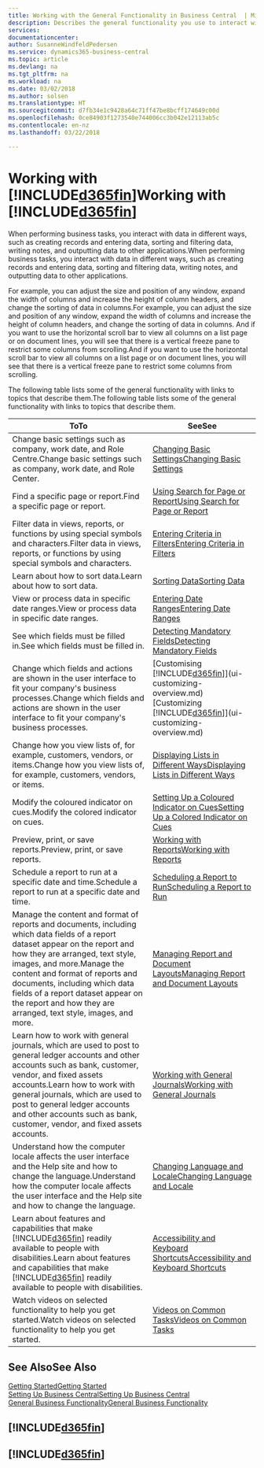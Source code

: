 ```yaml
---
title: Working with the General Functionality in Business Central  | Microsoft Docs
description: Describes the general functionality you use to interact with data in Business Central, such as entering values, sorting data, and changing views.
services: 
documentationcenter: 
author: SusanneWindfeldPedersen
ms.service: dynamics365-business-central
ms.topic: article
ms.devlang: na
ms.tgt_pltfrm: na
ms.workload: na
ms.date: 03/02/2018
ms.author: solsen
ms.translationtype: HT
ms.sourcegitcommit: d7fb34e1c9428a64c71ff47be8bcff174649c00d
ms.openlocfilehash: 0ce84903f1273540e744006cc3b042e12113ab5c
ms.contentlocale: en-nz
ms.lasthandoff: 03/22/2018

---
```

# <a name="working-with-included365finincludesd365finmdmd"></a><span data-ttu-id="23176-103">Working with [!INCLUDE[d365fin](includes/d365fin_md.md)]</span><span class="sxs-lookup"><span data-stu-id="23176-103">Working with [!INCLUDE[d365fin](includes/d365fin_md.md)]</span></span>
<span data-ttu-id="23176-104">When performing business tasks, you interact with data in different ways, such as creating records and entering data, sorting and filtering data, writing notes, and outputting data to other applications.</span><span class="sxs-lookup"><span data-stu-id="23176-104">When performing business tasks, you interact with data in different ways, such as creating records and entering data, sorting and filtering data, writing notes, and outputting data to other applications.</span></span>

<span data-ttu-id="23176-105">For example, you can adjust the size and position of any window, expand the width of columns and increase the height of column headers, and change the sorting of data in columns.</span><span class="sxs-lookup"><span data-stu-id="23176-105">For example, you can adjust the size and position of any window, expand the width of columns and increase the height of column headers, and change the sorting of data in columns.</span></span> <span data-ttu-id="23176-106">And if you want to use the horizontal scroll bar to view all columns on a list page or on document lines, you will see that there is a vertical freeze pane to restrict some columns from scrolling.</span><span class="sxs-lookup"><span data-stu-id="23176-106">And if you want to use the horizontal scroll bar to view all columns on a list page or on document lines, you will see that there is a vertical freeze pane to restrict some columns from scrolling.</span></span>

<span data-ttu-id="23176-107">The following table lists some of the general functionality with links to topics that describe them.</span><span class="sxs-lookup"><span data-stu-id="23176-107">The following table lists some of the general functionality with links to topics that describe them.</span></span>

| <span data-ttu-id="23176-108">To</span><span class="sxs-lookup"><span data-stu-id="23176-108">To</span></span> | <span data-ttu-id="23176-109">See</span><span class="sxs-lookup"><span data-stu-id="23176-109">See</span></span> |
| --- | --- |
| <span data-ttu-id="23176-110">Change basic settings such as company, work date, and Role Centre.</span><span class="sxs-lookup"><span data-stu-id="23176-110">Change basic settings such as company, work date, and Role Center.</span></span> |[<span data-ttu-id="23176-111">Changing Basic Settings</span><span class="sxs-lookup"><span data-stu-id="23176-111">Changing Basic Settings</span></span>](ui-change-basic-settings.md) |
| <span data-ttu-id="23176-112">Find a specific page or report.</span><span class="sxs-lookup"><span data-stu-id="23176-112">Find a specific page or report.</span></span> |[<span data-ttu-id="23176-113">Using Search for Page or Report</span><span class="sxs-lookup"><span data-stu-id="23176-113">Using Search for Page or Report</span></span>](ui-search.md) |
| <span data-ttu-id="23176-114">Filter data in views, reports, or functions by using special symbols and characters.</span><span class="sxs-lookup"><span data-stu-id="23176-114">Filter data in views, reports, or functions by using special symbols and characters.</span></span> |[<span data-ttu-id="23176-115">Entering Criteria in Filters</span><span class="sxs-lookup"><span data-stu-id="23176-115">Entering Criteria in Filters</span></span>](ui-enter-criteria-filters.md) |
| <span data-ttu-id="23176-116">Learn about how to sort data.</span><span class="sxs-lookup"><span data-stu-id="23176-116">Learn about how to sort data.</span></span> |[<span data-ttu-id="23176-117">Sorting Data</span><span class="sxs-lookup"><span data-stu-id="23176-117">Sorting Data</span></span>](ui-sorting.md) |
| <span data-ttu-id="23176-118">View or process data in specific date ranges.</span><span class="sxs-lookup"><span data-stu-id="23176-118">View or process data in specific date ranges.</span></span> |[<span data-ttu-id="23176-119">Entering Date Ranges</span><span class="sxs-lookup"><span data-stu-id="23176-119">Entering Date Ranges</span></span>](ui-enter-date-ranges.md) |
| <span data-ttu-id="23176-120">See which fields must be filled in.</span><span class="sxs-lookup"><span data-stu-id="23176-120">See which fields must be filled in.</span></span> |[<span data-ttu-id="23176-121">Detecting Mandatory Fields</span><span class="sxs-lookup"><span data-stu-id="23176-121">Detecting Mandatory Fields</span></span>](ui-mandatory-fields.md) |
| <span data-ttu-id="23176-122">Change which fields and actions are shown in the user interface to fit your company's business processes.</span><span class="sxs-lookup"><span data-stu-id="23176-122">Change which fields and actions are shown in the user interface to fit your company's business processes.</span></span> |<span data-ttu-id="23176-123">[Customising [!INCLUDE[d365fin](includes/d365fin_md.md)]](ui-customizing-overview.md)</span><span class="sxs-lookup"><span data-stu-id="23176-123">[Customizing [!INCLUDE[d365fin](includes/d365fin_md.md)]](ui-customizing-overview.md)</span></span> |
| <span data-ttu-id="23176-124">Change how you view lists of, for example, customers, vendors, or items.</span><span class="sxs-lookup"><span data-stu-id="23176-124">Change how you view lists of, for example, customers, vendors, or items.</span></span> |[<span data-ttu-id="23176-125">Displaying Lists in Different Ways</span><span class="sxs-lookup"><span data-stu-id="23176-125">Displaying Lists in Different Ways</span></span>](across-display-lists-different-views.md) |
| <span data-ttu-id="23176-126">Modify the coloured indicator on cues.</span><span class="sxs-lookup"><span data-stu-id="23176-126">Modify the colored indicator on cues.</span></span> |[<span data-ttu-id="23176-127">Setting Up a Coloured Indicator on Cues</span><span class="sxs-lookup"><span data-stu-id="23176-127">Setting Up a Colored Indicator on Cues</span></span>](ui-how-setup-colored-indicator-cues.md) |
|<span data-ttu-id="23176-128">Preview, print, or save reports.</span><span class="sxs-lookup"><span data-stu-id="23176-128">Preview, print, or save reports.</span></span>|[<span data-ttu-id="23176-129">Working with Reports</span><span class="sxs-lookup"><span data-stu-id="23176-129">Working with Reports</span></span>](ui-work-report.md)|
| <span data-ttu-id="23176-130">Schedule a report to run at a specific date and time.</span><span class="sxs-lookup"><span data-stu-id="23176-130">Schedule a report to run at a specific date and time.</span></span> |[<span data-ttu-id="23176-131">Scheduling a Report to Run</span><span class="sxs-lookup"><span data-stu-id="23176-131">Scheduling a Report to Run</span></span>](ui-work-report.md#ScheduleReport) |
| <span data-ttu-id="23176-132">Manage the content and format of reports and documents, including which data fields of a report dataset appear on the report and how they are arranged, text style, images, and more.</span><span class="sxs-lookup"><span data-stu-id="23176-132">Manage the content and format of reports and documents, including which data fields of a report dataset appear on the report and how they are arranged, text style, images, and more.</span></span>|[<span data-ttu-id="23176-133">Managing Report and Document Layouts</span><span class="sxs-lookup"><span data-stu-id="23176-133">Managing Report and Document Layouts</span></span>](ui-manage-report-layouts.md) |
| <span data-ttu-id="23176-134">Learn how to work with general journals, which are used to post to general ledger accounts and other accounts such as bank, customer, vendor, and fixed assets accounts.</span><span class="sxs-lookup"><span data-stu-id="23176-134">Learn how to work with general journals, which are used to post to general ledger accounts and other accounts such as bank, customer, vendor, and fixed assets accounts.</span></span> |[<span data-ttu-id="23176-135">Working with General Journals</span><span class="sxs-lookup"><span data-stu-id="23176-135">Working with General Journals</span></span>](ui-work-general-journals.md) |
|<span data-ttu-id="23176-136">Understand how the computer locale affects the user interface and the Help site and how to change the language.</span><span class="sxs-lookup"><span data-stu-id="23176-136">Understand how the computer locale affects the user interface and the Help site and how to change the language.</span></span>|[<span data-ttu-id="23176-137">Changing Language and Locale</span><span class="sxs-lookup"><span data-stu-id="23176-137">Changing Language and Locale</span></span>](about-locale-language.md)|
|<span data-ttu-id="23176-138">Learn about features and capabilities that make [!INCLUDE[d365fin](includes/d365fin_md.md)] readily available to people with disabilities.</span><span class="sxs-lookup"><span data-stu-id="23176-138">Learn about features and capabilities that make [!INCLUDE[d365fin](includes/d365fin_md.md)] readily available to people with disabilities.</span></span>|[<span data-ttu-id="23176-139">Accessibility and Keyboard Shortcuts</span><span class="sxs-lookup"><span data-stu-id="23176-139">Accessibility and Keyboard Shortcuts</span></span>](ui-accessibility.md)|
|<span data-ttu-id="23176-140">Watch videos on selected functionality to help you get started.</span><span class="sxs-lookup"><span data-stu-id="23176-140">Watch videos on selected functionality to help you get started.</span></span>|[<span data-ttu-id="23176-141">Videos on Common Tasks</span><span class="sxs-lookup"><span data-stu-id="23176-141">Videos on Common Tasks</span></span>](across-videos.md)|  

## <a name="see-also"></a><span data-ttu-id="23176-142">See Also</span><span class="sxs-lookup"><span data-stu-id="23176-142">See Also</span></span>
[<span data-ttu-id="23176-143">Getting Started</span><span class="sxs-lookup"><span data-stu-id="23176-143">Getting Started</span></span>](index.md)  
[<span data-ttu-id="23176-144">Setting Up Business Central</span><span class="sxs-lookup"><span data-stu-id="23176-144">Setting Up Business Central</span></span>](setup.md)  
[<span data-ttu-id="23176-145">General Business Functionality</span><span class="sxs-lookup"><span data-stu-id="23176-145">General Business Functionality</span></span>](ui-across-business-areas.md)  

## [!INCLUDE[d365fin](includes/free_trial_md.md)]  
## [!INCLUDE[d365fin](includes/training_link_md.md)]

